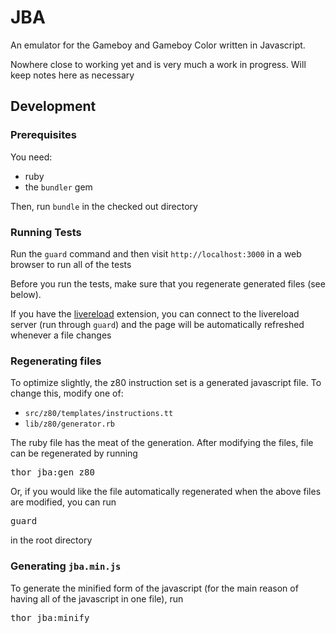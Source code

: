 # JBA

An emulator for the Gameboy and Gameboy Color written in Javascript.

Nowhere close to working yet and is very much a work in progress. Will keep notes here as necessary

## Development

### Prerequisites
You need:

  * ruby
  * the `bundler` gem

Then, run `bundle` in the checked out directory

### Running Tests

Run the `guard` command and then visit `http://localhost:3000` in a web browser to run all of the tests

Before you run the tests, make sure that you regenerate generated files (see below).

If you have the [livereload](https://github.com/mockko/livereload) extension, you can connect to the livereload server (run through `guard`) and the page will be automatically refreshed whenever a file changes

### Regenerating files

To optimize slightly, the z80 instruction set is a generated javascript file. To change this, modify one of:

  * `src/z80/templates/instructions.tt`
  * `lib/z80/generator.rb`

The ruby file has the meat of the generation. After modifying the files, file can be regenerated by running

<pre>thor jba:gen_z80</pre>

Or, if you would like the file automatically regenerated when the above files are modified, you can run

<pre>guard</pre>

in the root directory

### Generating `jba.min.js`

To generate the minified form of the javascript (for the main reason of having all of the javascript in one file), run

<pre>thor jba:minify</pre>